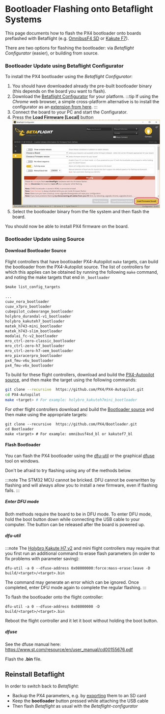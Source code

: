 # Bootloader Flashing onto Betaflight Systems

This page documents how to flash the PX4 bootloader onto boards preflashed with Betaflight (e.g. [OmnibusF4 SD](../flight_controller/omnibus_f4_sd.md) or [Kakute F7](../flight_controller/kakutef7.md)).

There are two options for flashing the bootloader: via *Betaflight Configurator* (easier), or building from source.

<a id="betaflight_configurator"></a>
### Bootloader Update using Betaflight Configurator

To install the PX4 bootloader using the *Betaflight Configurator*:
1. You should have downloaded already the pre-built bootloader binary (this depends on the board you want to flash).
1. Download the [Betaflight Configurator](https://github.com/betaflight/betaflight-configurator/releases) for your platform.
   :::tip
   If using the *Chrome* web browser, a simple cross-platform alternative is to install the configurator as an [extension from here](https://chrome.google.com/webstore/detail/betaflight-configurator/kdaghagfopacdngbohiknlhcocjccjao).
   :::
1. Connect the board to your PC and start the Configurator.
1. Press the **Load Firmware [Local]** button
   ![Betaflight Configurator - Local Firmware](../../assets/flight_controller/omnibus_f4_sd/betaflight_configurator.jpg)
1. Select the bootloader binary from the file system and then flash the board.

You should now be able to install PX4 firmware on the board.

### Bootloader Update using Source

#### Download Bootloader Source

Flight controllers that have bootloader PX4-Autopilot `make` targets, can build the bootloader from the PX4-Autopilot source. 
The list of controllers for which this applies can be obtained by running the following `make` command, and noting the make targets that end in `_bootloader`

```
$make list_config_targets

...
cuav_nora_bootloader
cuav_x7pro_bootloader
cubepilot_cubeorange_bootloader
holybro_durandal-v1_bootloader
holybro_kakuteh7_bootloader
matek_h743-mini_bootloader
matek_h743-slim_bootloader
modalai_fc-v2_bootloader
mro_ctrl-zero-classic_bootloader
mro_ctrl-zero-h7_bootloader
mro_ctrl-zero-h7-oem_bootloader
mro_pixracerpro_bootloader
px4_fmu-v6u_bootloader
px4_fmu-v6x_bootloader
```

To build for these flight controllers, download and build the [PX4-Autopilot source](https://github.com/PX4/PX4-Autopilot), and then make the target using the following commands:

```bash
git clone --recursive  https://github.com/PX4/PX4-Autopilot.git
cd PX4-Autopilot
make <target> # For example: holybro_kakuteh7mini_bootloader
```

For other flight controllers download and build the [Bootloader source](https://github.com/PX4/Bootloader) and then make using the appropriate targets:

```
git clone --recursive  https://github.com/PX4/Bootloader.git
cd Bootloader
make <target> # For example: omnibusf4sd_bl or kakutef7_bl
```

#### Flash Bootloader

You can flash the PX4 bootloader using the [dfu-util](http://dfu-util.sourceforge.net/) or the graphical [dfuse](https://www.st.com/en/development-tools/stsw-stm32080.html) tool on windows.

Don't be afraid to try flashing using any of the methods below. 

:::note
The STM32 MCU cannot be bricked. 
DFU cannot be overwritten by flashing and will always allow you to install a new firmware, even if flashing fails.
:::

##### Enter DFU mode

Both methods require the board to be in DFU mode. 
To enter DFU mode, hold the boot button down while connecting the USB cable to your computer. 
The button can be released after the board is powered up.

##### dfu-util

:::note
The [Holybro Kakute H7 v2](../flight_controller/kakuteh7v2.md) and mini flight controllers may require that you first run an additional command to erase flash parameters (in order to fix problems with parameter saving):

```
dfu-util -a 0 --dfuse-address 0x08000000:force:mass-erase:leave -D build/<target>/<target>.bin
```

The command may generate an error which can be ignored.
Once completed, enter DFU mode again to complete the regular flashing.
:::

To flash the bootloader onto the flight controller:

```
dfu-util -a 0 --dfuse-address 0x08000000 -D  build/<target>/<target>.bin
```

Reboot the flight controller and it let it boot without holding the boot button.

##### dfuse

See the dfuse manual here: https://www.st.com/resource/en/user_manual/cd00155676.pdf

Flash the **<target>.bin** file.


<span id="reinstall_betaflight"></span>
## Reinstall Betaflight

In order to switch back to *Betaflight*:
- Backup the PX4 parameters, e.g. by [exporting](../advanced/parameters_and_configurations.md#exporting-and-loading-parameters) them to an SD card
- Keep the **bootloader** button pressed while attaching the USB cable
- Then flash *Betaflight* as usual with the *Betaflight-configurator*

